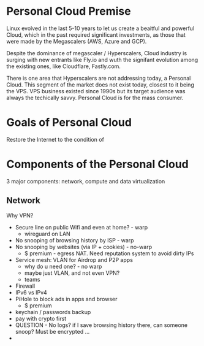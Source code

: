 # Personal Cloud Premise
Linux evolved in the last 5-10 years to let us create a beaitful and powerful Cloud, which in the past required significant investments, as those that were made by the Megascalers (AWS, Azure and GCP).

Despite the dominance of megascaler / Hyperscalers, Cloud industry is surging with new entrants like Fly.io and wuth the signifant evolution among the existing ones, like Cloudflare, Fastly.com.

There is one area that Hyperscalers are not addressing today, a Personal Cloud. 
This segment of the market does not exist today, closest to it being the VPS. VPS business existed since 1990s but its target audience was always the techically savvy. Personal Cloud is for the mass consumer.

# Goals of Personal Cloud
Restore the Internet to the condition of  

# Components of the Personal Cloud
3 major components: network, compute and data virtualization

## Network

Why VPN?
- Secure line on public Wifi and even at home? - warp
    - wireguard on LAN
- No snooping of browsing history by ISP - warp
- No snooping by websites (via IP + cookies) - no-warp
    - $ premium  - egress NAT. Need reputation system to avoid dirty IPs
- Service mesh: VLAN for Airdrop and P2P apps
    - why do u need one? - no warp
    - maybe just VLAN, and not even VPN? 
    - teams 
- Firewall
- IPv6 vs IPv4
- PiHole to block ads in apps and browser
    - $ premium 
- keychain / passwords backup
- pay with crypto first 
- QUESTION - No logs? if I save browsing history there, can someone snoop? Must be encrypted …
- 



